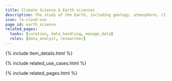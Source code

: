 ```yaml
---
title: Climate Science & Earth sciences
description: The study of the Earth, including geology, atmosphere, climate, hydrology, and more.
icon: fa-cloud-sun
page_id: earth_science
related_pages: 
  tasks: [curation, data_handling, manage_data]
  roles: [data_analyst, researcher]
---
```

{% include item_details.html %}

{% include related_use_cases.html %}

{% include related_pages.html %}
